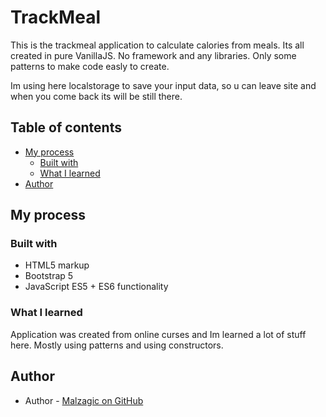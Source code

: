 # TrackMeal

This is the trackmeal application to calculate calories from meals. Its all created in pure VanillaJS. No framework and any libraries. Only some patterns to make code easly to create.

Im using here localstorage to save your input data, so u can leave site and when you come back its will be still there.

## Table of contents

- [My process](#my-process)
  - [Built with](#built-with)
  - [What I learned](#what-i-learned)
- [Author](#author)


## My process

### Built with

- HTML5 markup
- Bootstrap 5
- JavaScript ES5 + ES6 functionality

### What I learned

Application was created from online curses and Im learned a lot of stuff here. Mostly using patterns and using constructors.

## Author

- Author - [Malzagic on GitHub](https://github.com/Malzagic)